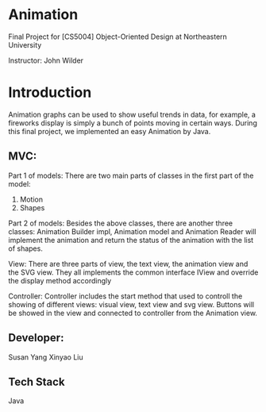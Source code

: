 # Animation
Final Project for [CS5004] Object-Oriented Design at Northeastern University

Instructor: John Wilder

# Introduction
Animation graphs can be used to show useful trends in data, for example, a fireworks display is simply a bunch of points moving in certain ways. During this final project, we implemented an easy Animation by Java.

## MVC:

Part 1 of models:
There are two main parts of classes in the first part of the model:
1.	Motion
2.	Shapes

Part 2 of models:
Besides the above classes, there are another three classes: Animation Builder impl, Animation model and Animation Reader will implement the animation and return the status of the animation with the list of shapes.

View:
There are three parts of view, the text view, the animation view and the SVG view. They all implements the common interface IView and override the display method accordingly

Controller:
Controller includes the start method that used to controll the showing of different views: visual view, text view and svg view. Buttons will be showed in the view and connected to controller from the Animation view.

## Developer:
Susan Yang
Xinyao Liu

## Tech Stack
Java



